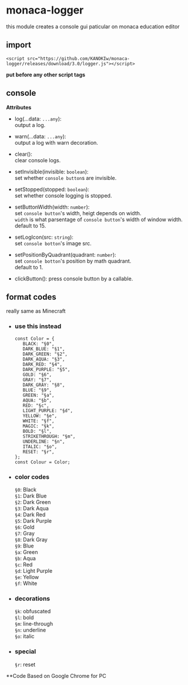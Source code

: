 # monaca-logger
this module creates a console gui paticular on monaca education editor

## import
`<script src="https://github.com/KANOKIw/monaca-logger/releases/download/3.0/logger.js"></script>`

__put before any other script tags__

## console
**Attributes**
 * log(...data: `...any`):  
    output a log.

 * warn(...data: `...any`):  
    output a log with warn decoration.

 * clear():  
    clear console logs.

 * setInvisible(invisible: `boolean`):  
    set whether `console button`s are invisible.

 * setStopped(stopped: `boolean`):  
    set whether console logging is stopped.

 * setButtonWidth(width: `number`):  
    set `console button`'s width, heigt depends on width.  
    `width` is what parsentage of `console button`'s width of window width.  
    default to 15.

 * setLogIcon(src: `string`):  
    set `console botton`'s image src.

 * setPositionByQuadrant(quadrant: `number`):  
    set `console botton`'s position by math quadrant.  
    default to 1.

 * clickButton():
   press console button by a callable.

## format codes
 really same as Minecraft  
 * ### use this instead
   ```
   const Color = {
      BLACK: "§0",
      DARK_BLUE: "§1",
      DARK_GREEN: "§2",
      DARK_AQUA: "§3",
      DARK_RED: "§4",
      DARK_PURPLE: "§5",
      GOLD: "§6",
      GRAY: "§7",
      DARK_GRAY: "§8",
      BLUE: "§9",
      GREEN: "§a",
      AQUA: "§b",
      RED: "§c",
      LIGHT_PURPLE: "§d",
      YELLOW: "§e",
      WHITE: "§f",
      MAGIC: "§k",
      BOLD: "§l",
      STRIKETHROUGH: "§m",
      UNDERLINE: "§n",
      ITALIC: "§o",
      RESET: "§r",
   };
   const Colour = Color;
   ```
 * ### color codes
   `§0`: Black  
   `§1`: Dark Blue  
   `§2`: Dark Green  
   `§3`: Dark Aqua  
   `§4`: Dark Red  
   `§5`: Dark Purple  
   `§6`: Gold  
   `§7`: Gray  
   `§8`: Dark Gray  
   `§9`: Blue  
   `§a`: Green  
   `§b`: Aqua  
   `§c`: Red  
   `§d`: Light Purple  
   `§e`: Yellow  
   `§f`: White  

 * ### decorations
   `§k`: obfuscated  
   `§l`: bold  
   `§m`: line-through  
   `§n`: underline  
   `§o`: italic  

 * ### special
   `§r`: reset
   

**Code Based on Google Chrome for PC
